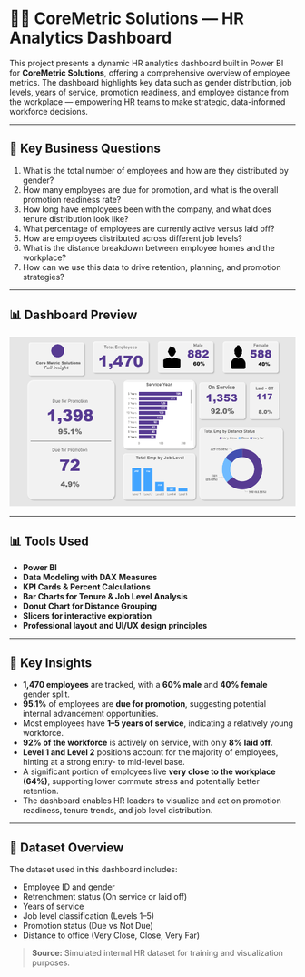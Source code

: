 # 🧑‍💼 CoreMetric Solutions — HR Analytics Dashboard

This project presents a dynamic HR analytics dashboard built in Power BI for **CoreMetric Solutions**, offering a comprehensive overview of employee metrics. The dashboard highlights key data such as gender distribution, job levels, years of service, promotion readiness, and employee distance from the workplace — empowering HR teams to make strategic, data-informed workforce decisions.

---

## 🧠 Key Business Questions

1. What is the total number of employees and how are they distributed by gender?  
2. How many employees are due for promotion, and what is the overall promotion readiness rate?  
3. How long have employees been with the company, and what does tenure distribution look like?  
4. What percentage of employees are currently active versus laid off?  
5. How are employees distributed across different job levels?  
6. What is the distance breakdown between employee homes and the workplace?  
7. How can we use this data to drive retention, planning, and promotion strategies?

---

## 📊 Dashboard Preview

![CoreMetric HR Dashboard](CM%20Solutions.png)

---

## 📊 Tools Used

- **Power BI**  
- **Data Modeling with DAX Measures**  
- **KPI Cards & Percent Calculations**  
- **Bar Charts for Tenure & Job Level Analysis**  
- **Donut Chart for Distance Grouping**  
- **Slicers for interactive exploration**  
- **Professional layout and UI/UX design principles**

---

## 📌 Key Insights

- **1,470 employees** are tracked, with a **60% male** and **40% female** gender split.  
- **95.1%** of employees are **due for promotion**, suggesting potential internal advancement opportunities.  
- Most employees have **1–5 years of service**, indicating a relatively young workforce.  
- **92% of the workforce** is actively on service, with only **8% laid off**.  
- **Level 1 and Level 2** positions account for the majority of employees, hinting at a strong entry- to mid-level base.  
- A significant portion of employees live **very close to the workplace (64%)**, supporting lower commute stress and potentially better retention.  
- The dashboard enables HR leaders to visualize and act on promotion readiness, tenure trends, and job level distribution.

---

## 📂 Dataset Overview

The dataset used in this dashboard includes:

- Employee ID and gender  
- Retrenchment status (On service or laid off)  
- Years of service  
- Job level classification (Levels 1–5)  
- Promotion status (Due vs Not Due)  
- Distance to office (Very Close, Close, Very Far)  

> **Source:** Simulated internal HR dataset for training and visualization purposes.

